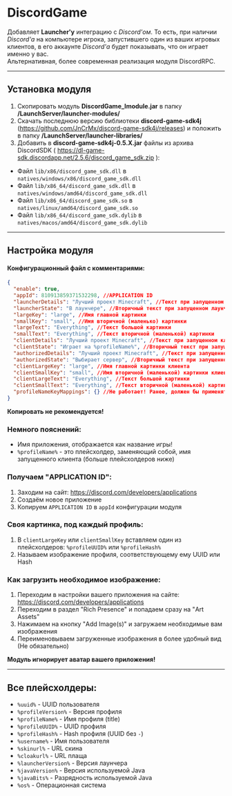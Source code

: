# DiscordGame

Добавляет **Launcher'у** интеграцию с *Discord'ом*. То есть, при наличии *Discord'а* на компьютере игрока, запустившего
один из ваших игровых клиентов, в его аккаунте *Discord'а* будет показывать, что он играет именно у вас.  
Альтернативная, более современная реализация модуля DiscordRPC.

---

## Установка модуля

1. Скопировать модуль **DiscordGame_lmodule.jar** в папку **/LaunchServer/launcher-modules/**
2. Скачать последнюю версию библиотеки **discord-game-sdk4j** (https://github.com/JnCrMx/discord-game-sdk4j/releases) и
   положить в папку **/LaunchServer/launcher-libraries/**
3. Добавить в **discord-game-sdk4j-0.5.X.jar** файлы из архива
   DiscordSDK ( https://dl-game-sdk.discordapp.net/2.5.6/discord_game_sdk.zip ):

- Файл `lib/x86/discord_game_sdk.dll` в `natives/windows/x86/discord_game_sdk.dll`
- Файл `lib/x86_64/discord_game_sdk.dll` в `natives/windows/amd64/discord_game_sdk.dll`
- Файл `lib/x86_64/discord_game_sdk.so` в `natives/linux/amd64/discord_game_sdk.so`
- Файл `lib/x86_64/discord_game_sdk.dylib` в `natives/macos/amd64/discord_game_sdk.dylib`

---

## Настройка модуля

#### Конфигурационный файл с комментариями:
```json
{
  "enable": true,
  "appId": 810913859371532298, //APPLICATION ID
  "launcherDetails": "Лучший проект Minecraft", //Текст при запущенном лаунчере (не авторизован)
  "launcherState": "В лаунчере", //Вторичный текст при запущенном лаунчере (не авторизован)
  "largeKey": "large", //Имя главной картинки
  "smallKey": "small", //Имя вторичной (маленько) картинки
  "largeText": "Everything", //Текст большой картинки
  "smallText": "Everything", //Текст вторичной (маленькой) картинки
  "clientDetails": "Лучший проект Minecraft", //Текст при запущенном клиенте
  "clientState": "Играет на %profileName%", //Вторичный текст при запущенном клиенте
  "authorizedDetails": "Лучший проект Minecraft", //Текст при запущенном лаунчере (авторизован)
  "authorizedState": "Выбирает сервер", //Вторичный текст при запущенном лаунчере (авторизован)
  "clientLargeKey": "large", //Имя главной картинки клиента
  "clientSmallKey": "small", //Имя вторичной (маленькой) картинки клиента
  "clientLargeText": "Everything", //Текст большой картинки
  "clientSmallText": "Everything", //Текст вторичной (маленькой) картинки
  "profileNameKeyMappings": {} //Не работает! Ранее, должен бы применять изображения к профилям
}
```
**Копировать не рекомендуется!**

### Немного пояснений:
- Имя приложения, отображается как название игры!
- `%profileName%` - это плейсхолдер, заменяющий собой, имя запущенного клиента (больше плейсхолдеров ниже)

### Получаем "APPLICATION ID":
1. Заходим на сайт: https://discord.com/developers/applications
2. Создаём новое приложение
3. Копируем `APPLICATION ID` в `appId` конфигурации модуля

### Своя картинка, под каждый профиль:
1. В `clientLargeKey` или `clientSmallKey` вставляем один из плейсхолдеров: `%profileUUID%` или `%profileHash%`
2. Называем изображение профиля, соответствующему ему UUID или Hash

### Как загрузить необходимое изображение:
1. Переходим в настройки вашего приложения на сайте: https://discord.com/developers/applications
2. Переходим в раздел "Rich Presence" и попадаем сразу на "Art Assets"
3. Нажимаем на кнопку "Add Image(s)" и загружаем необходимые вам изображения
4. Переименовываем загруженные изображения в более удобный вид (Не обязательно)

**Модуль игнорирует аватар вашего приложения!**

---

## Все плейсхолдеры:

- `%uuid%` - UUID пользователя
- `%profileVersion%` - Версия профиля
- `%profileName%` - Имя профиля (title)
- `%profileUUID%` - UUID профиля
- `%profileHash%` - Hash профиля (UUID без `-`)
- `%username%` - Имя пользователя
- `%skinurl%` - URL скина
- `%cloakurl%` - URL плаща
- `%launcherVersion%` - Версия лаунчера
- `%javaVersion%` - Версия используемой Java
- `%javaBits%` - Разрядность используемой Java
- `%os%` - Операционная система
